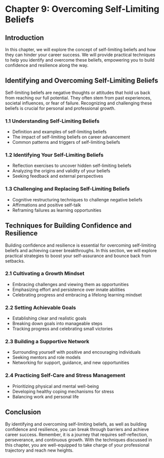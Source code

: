 Chapter 9: Overcoming Self-Limiting Beliefs
===========================================

Introduction
------------

In this chapter, we will explore the concept of self-limiting beliefs and how they can hinder your career success. We will provide practical techniques to help you identify and overcome these beliefs, empowering you to build confidence and resilience along the way.

Identifying and Overcoming Self-Limiting Beliefs
-----------------------------------------------------------

Self-limiting beliefs are negative thoughts or attitudes that hold us back from reaching our full potential. They often stem from past experiences, societal influences, or fear of failure. Recognizing and challenging these beliefs is crucial for personal and professional growth.

### 1.1 Understanding Self-Limiting Beliefs

* Definition and examples of self-limiting beliefs
* The impact of self-limiting beliefs on career advancement
* Common patterns and triggers of self-limiting beliefs

### 1.2 Identifying Your Self-Limiting Beliefs

* Reflection exercises to uncover hidden self-limiting beliefs
* Analyzing the origins and validity of your beliefs
* Seeking feedback and external perspectives

### 1.3 Challenging and Replacing Self-Limiting Beliefs

* Cognitive restructuring techniques to challenge negative beliefs
* Affirmations and positive self-talk
* Reframing failures as learning opportunities

Techniques for Building Confidence and Resilience
------------------------------------------------------------

Building confidence and resilience is essential for overcoming self-limiting beliefs and achieving career breakthroughs. In this section, we will explore practical strategies to boost your self-assurance and bounce back from setbacks.

### 2.1 Cultivating a Growth Mindset

* Embracing challenges and viewing them as opportunities
* Emphasizing effort and persistence over innate abilities
* Celebrating progress and embracing a lifelong learning mindset

### 2.2 Setting Achievable Goals

* Establishing clear and realistic goals
* Breaking down goals into manageable steps
* Tracking progress and celebrating small victories

### 2.3 Building a Supportive Network

* Surrounding yourself with positive and encouraging individuals
* Seeking mentors and role models
* Networking for support, guidance, and new opportunities

### 2.4 Practicing Self-Care and Stress Management

* Prioritizing physical and mental well-being
* Developing healthy coping mechanisms for stress
* Balancing work and personal life

Conclusion
----------

By identifying and overcoming self-limiting beliefs, as well as building confidence and resilience, you can break through barriers and achieve career success. Remember, it is a journey that requires self-reflection, perseverance, and continuous growth. With the techniques discussed in this chapter, you are well-equipped to take charge of your professional trajectory and reach new heights.
